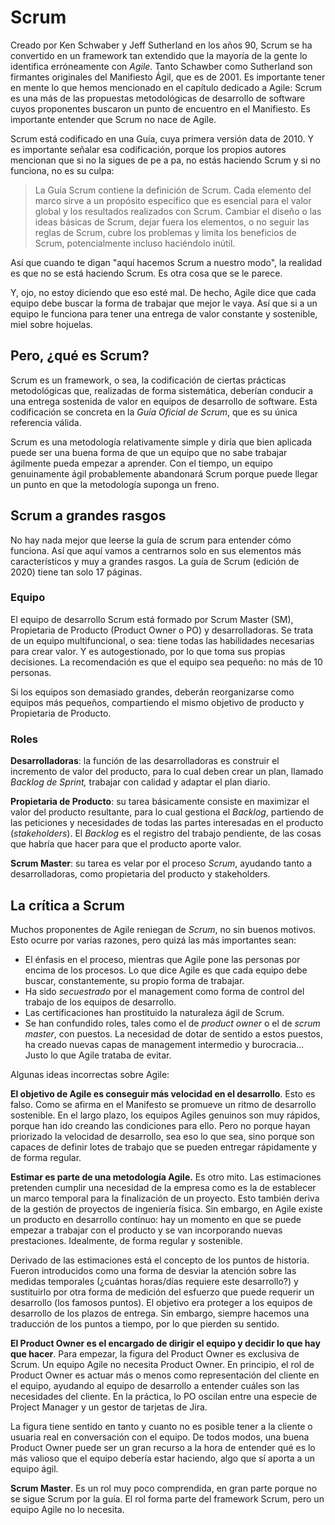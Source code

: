 # Scrum

Creado por Ken Schwaber y Jeff Sutherland en los años 90, Scrum se ha convertido en un framework tan extendido que la mayoría de la gente lo identifica erróneamente con _Agile_. Tanto Schawber como Sutherland son firmantes originales del Manifiesto Ágil, que es de 2001. Es importante tener en mente lo que hemos mencionado en el capítulo dedicado a Agile: Scrum es una más de las propuestas metodológicas de desarrollo de software cuyos proponentes buscaron un punto de encuentro en el Manifiesto. Es importante entender que Scrum no nace de Agile.

Scrum está codificado en una Guía, cuya primera versión data de 2010. Y es importante señalar esa codificación, porque los propios autores mencionan que si no la sigues de pe a pa, no estás haciendo Scrum y si no funciona, no es su culpa:

> La Guía Scrum contiene la definición de Scrum. Cada elemento del marco sirve a un propósito específico que es esencial para el valor global y los resultados realizados con Scrum. Cambiar el diseño o las ideas básicas de Scrum, dejar fuera los elementos, o no seguir las reglas de Scrum, cubre los problemas y limita los beneficios de Scrum, potencialmente incluso haciéndolo inútil.

Así que cuando te digan "aquí hacemos Scrum a nuestro modo", la realidad es que no se está haciendo Scrum. Es otra cosa que se le parece.

Y, ojo, no estoy diciendo que eso esté mal. De hecho, Agile dice que cada equipo debe buscar la forma de trabajar que mejor le vaya. Así que si a un equipo le funciona para tener una entrega de valor constante y sostenible, miel sobre hojuelas.

## Pero, ¿qué es Scrum?

Scrum es un framework, o sea, la codificación de ciertas prácticas metodológicas que, realizadas de forma sistemática, deberían conducir a una entrega sostenida de valor en equipos de desarrollo de software. Esta codificación se concreta en la _Guía Oficial de Scrum_, que es su única referencia válida.

Scrum es una metodología relativamente simple y diría que bien aplicada puede ser una buena forma de que un equipo que no sabe trabajar ágilmente pueda empezar a aprender. Con el tiempo, un equipo genuinamente ágil probablemente abandonará Scrum porque puede llegar un punto en que la metodología suponga un freno.

## Scrum a grandes rasgos

No hay nada mejor que leerse la guía de scrum para entender cómo funciona. Así que aquí vamos a centrarnos solo en sus elementos más característicos y muy a grandes rasgos. La guía de Scrum (edición de 2020) tiene tan solo 17 páginas.

### Equipo

El equipo de desarrollo Scrum está formado por Scrum Master (SM), Propietaria de Producto (Product Owner o PO) y desarrolladoras. Se trata de un equipo multifuncional, o sea: tiene todas las habilidades necesarias para crear valor. Y es autogestionado, por lo que toma sus propias decisiones. La recomendación es que el equipo sea pequeño: no más de 10 personas.

Si los equipos son demasiado grandes, deberán reorganizarse como equipos más pequeños, compartiendo el mismo objetivo de producto y Propietaria de Producto.

### Roles

**Desarrolladoras**: la función de las desarrolladoras es construir el incremento de valor del producto, para lo cual deben crear un plan, llamado _Backlog de Sprint,_ trabajar con calidad y adaptar el plan diario.

**Propietaria de Producto**: su tarea básicamente consiste en maximizar el valor del producto resultante, para lo cual gestiona el _Backlog_, partiendo de las peticiones y necesidades de todas las partes interesadas en el producto (_stakeholders_). El _Backlog_ es el registro del trabajo pendiente, de las cosas que habría que hacer para que el producto aporte valor.

**Scrum Master**: su tarea es velar por el proceso _Scrum_, ayudando tanto a desarrolladoras, como propietaria del producto y stakeholders.

## La crítica a Scrum

Muchos proponentes de Agile reniegan de _Scrum_, no sin buenos motivos. Esto ocurre por varias razones, pero quizá las más importantes sean:

* El énfasis en el proceso, mientras que Agile pone las personas por encima de los procesos. Lo que dice Agile es que cada equipo debe buscar, constantemente, su propio forma de trabajar.
* Ha sido _secuestrado_ por el management como forma de control del trabajo de los equipos de desarrollo.
* Las certificaciones han prostituido la naturaleza ágil de Scrum.
* Se han confundido roles, tales como el de _product owner_ o el de _scrum master_, con puestos. La necesidad de dotar de sentido a estos puestos, ha creado nuevas capas de management intermedio y burocracia... Justo lo que Agile trataba de evitar.






Algunas ideas incorrectas sobre Agile:

**El objetivo de Agile es conseguir más velocidad en el desarrollo**. Esto es falso. Como se afirma en el Manifesto se promueve un ritmo de desarrollo sostenible. En el largo plazo, los equipos Agiles genuinos son muy rápidos, porque han ido creando las condiciones para ello. Pero no porque hayan priorizado la velocidad de desarrollo, sea eso lo que sea, sino porque son capaces de definir lotes de trabajo que se pueden entregar rápidamente y de forma regular.

**Estimar es parte de una metodología Agile.** Es otro mito. Las estimaciones pretenden cumplir una necesidad de la empresa como es la de establecer un marco temporal para la finalización de un proyecto. Esto también deriva de la gestión de proyectos de ingeniería física. Sin embargo, en Agile existe un producto en desarrollo contínuo: hay un momento en que se puede empezar a trabajar con el producto y se van incorporando nuevas prestaciones. Idealmente, de forma regular y sostenible.

Derivado de las estimaciones está el concepto de los puntos de historia. Fueron introducidos como una forma de desviar la atención sobre las medidas temporales (¿cuántas horas/días requiere este desarrollo?) y sustituirlo por otra forma de medición del esfuerzo que puede requerir un desarrollo (los famosos puntos). El objetivo era proteger a los equipos de desarrollo de los plazos de entrega. Sin embargo, siempre hacemos una traducción de los puntos a tiempo, por lo que pierden su sentido.

**El Product Owner es el encargado de dirigir el equipo y decidir lo que hay que hacer**. Para empezar, la figura del Product Owner es exclusiva de Scrum. Un equipo Agile no necesita Product Owner. En principio, el rol de Product Owner es actuar más o menos como representación del cliente en el equipo, ayudando al equipo de desarrollo a entender cuáles son las necesidades del cliente. En la práctica, lo PO oscilan entre una especie de Project Manager y un gestor de tarjetas de Jira.

La figura tiene sentido en tanto y cuanto no es posible tener a la cliente o usuaria real en conversación con el equipo. De todos modos, una buena Product Owner puede ser un gran recurso a la hora de entender qué es lo más valioso que el equipo debería estar haciendo, algo que sí aporta a un equipo ágil.

**Scrum Master**. Es un rol muy poco comprendida, en gran parte porque no se sigue Scrum por la guía. El rol forma parte del framework Scrum, pero un equipo Agile no lo necesita. 

